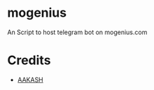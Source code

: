 # mogenius
An Script to host telegram bot on mogenius.com

# Credits
- [AAKASH](https://github.com/Akkuraja)
